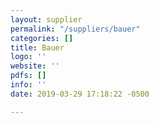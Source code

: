 ```yaml
---
layout: supplier
permalink: "/suppliers/bauer"
categories: []
title: Bauer
logo: ''
website: ''
pdfs: []
info: ''
date: 2019-03-29 17:18:22 -0500

---
```

